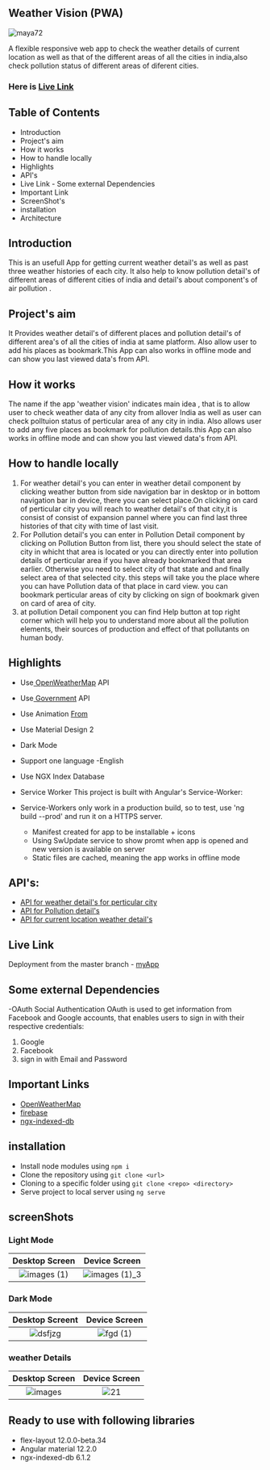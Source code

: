 ## Weather Vision (PWA)
![maya72](https://user-images.githubusercontent.com/85214168/135712518-80037a71-1eb1-4e74-86e3-c1b5364a3013.png)

A flexible responsive web app to check the weather details of current location as well as that of the 
different areas of all the cities in india,also check pollution status of different areas of diferent cities.
### Here is [Live Link](https://project-bond-e6798.web.app) 
  
## Table of Contents

   -  Introduction
   - Project's aim
   -  How it works
   -  How to handle locally
   - Highlights
   - API's
   - Live Link
    - Some external Dependencies
   -  Important Link
   -  ScreenShot's
   -  installation
   - Architecture


## Introduction
  This is an usefull App for getting current weather detail's as well as past three weather histories of each city. It also help to know pollution detail's of different areas of different cities of india and detail's about component's of air pollution . 
 
## Project's aim
It Provides weather detail's of different places and pollution detail's of different area's of all the cities of india at same platform. Also allow user to add his places as bookmark.This App can also works in offline mode and can show you last viewed data's from API.

## How it works
The name if the app  'weather vision' indicates main idea , that is to allow user to check weather data of any city from allover India as well as user can check polltuion status of perticular area of any city in india. Also allows user to add any five places as bookmark for pollution details.this App can also works in offline mode and can show you last viewed data's from API.

  ##  How to handle locally
1. For weather detail's you can enter in weather detail component by clicking weather button from side navigation bar in desktop or in bottom navigation bar in device, there you can select place.On clicking on card of perticular city you will reach to weather detail's of that city,it is consist of consist of expansion pannel where you can find last three histories of that city with time of last visit.
2. For Pollution detail's you can enter in Pollution Detail component by clicking on Pollution Button from list, there you should select the state of city in whicht that area is located or you can directly enter into pollution details of perticular area if you have already bookmarked that area earlier. Otherwise you need to select city of that state and and finally select area of that selected city. this steps
will take you the place where you can have Pollution data of that place in card view. you can bookmark perticular areas of city by clicking on sign of bookmark given on card of area of city.
3. at pollution Detail component you can find Help button at top right corner which will help you to understand more about all the pollution elements, their sources of production and effect of that pollutants on human body.
  
## Highlights
- Use[ OpenWeatherMap](https://openweathermap.org/) API
- Use[ Government](https://api.data.gov/) API
- Use Animation [From](https://fontawesome.com/)
- Use Material Design 2
- Dark Mode
- Support one language -English
- Use NGX Index Database
- Service Worker
    This project is built with Angular's Service-Worker:

- Service-Workers only work in a production build, so to test, use 'ng build --prod' and run it on a HTTPS server. 
  - Manifest created for app to be installable + icons
  - Using SwUpdate service to show promt when app is opened and new version is available on server
  - Static files are cached, meaning the app works in offline mode

## API's:
  - [API for weather detail's for perticular city](https://api.openweathermap.org/data/2.5/weather?q=mumbai&appid=9ce2eb4084172fcd1a624bcf954f8222)
  - [API for Pollution detail's](https://api.data.gov.in/resource/3b01bcb8-0b14-4abf-b6f2-c1bfd384ba69?api-key=579b464db66ec23bdd0000014603f9ebbec94dfd47badb0359240ce4&format=json&offset=0&limit=3734)
  - [API for current location weather detail's](https://api.openweathermap.org/data/2.5/onecall?lat=19.7514798&lon=75.7139&appid=9ce2eb4084172fcd1a624bcf954f8222)
## Live Link
Deployment from the master branch - [myApp](https://project-bond-e6798.web.app)

## Some external Dependencies
-OAuth Social Authentication
   OAuth is used to get information from Facebook and Google accounts, that enables users to sign in with their respective credentials:
   1. Google 
   2. Facebook 
   3. sign in with Email and Password
## Important Links
- [ OpenWeatherMap](https://openweathermap.org/) 
- [firebase](firebase.com)
- [ngx-indexed-db](https://www.npmjs.com/package/ngx-indexed-db)

 ## installation
 - Install node modules using ` npm i `
 - Clone the repository using ` git clone <url> `
 - Cloning to a specific folder using ` git clone <repo> <directory> `
 - Serve project to local server using ` ng serve `


## screenShots
  ### Light Mode
  
  Desktop  Screen          |  Device Screen
:-------------------------:|:-------------------------:
![images (1)](https://user-images.githubusercontent.com/85214168/135258132-9b238c9e-a195-4f1b-96e4-1699bf6247cc.png)  | ![images (1)_3](https://user-images.githubusercontent.com/85214168/135257683-4e2e3186-7f76-4b74-9c79-1ef04a5a06d5.png)

  
  ### Dark Mode
  

  Desktop  Screent         |  Device Screen
:-------------------------:|:-------------------------:
![dsfjzg](https://user-images.githubusercontent.com/85214168/135260928-80bc17fc-cdb0-4759-8fa5-a4b65cee04f8.png) | ![fgd (1)](https://user-images.githubusercontent.com/85214168/135260998-bf5588b4-9784-4b12-95a9-0365358c8930.png)

### weather Details

  Desktop  Screen          |  Device Screen
:-------------------------:|:-------------------------:
![images](https://user-images.githubusercontent.com/85214168/135712715-934df2bb-c18e-4f4d-b252-4331a2dfb241.jpeg) | ![21](https://user-images.githubusercontent.com/85214168/135712719-46567537-2902-4f3a-aa78-48af6edfcc2e.png)



## Ready to use with following libraries
  - flex-layout 12.0.0-beta.34
  - Angular material 12.2.0
  - ngx-indexed-db 6.1.2

